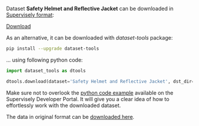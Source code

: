 Dataset **Safety Helmet and Reflective Jacket** can be downloaded in [Supervisely format](https://developer.supervisely.com/api-references/supervisely-annotation-json-format):

 [Download](https://assets.supervisely.com/remote/eyJsaW5rIjogInMzOi8vc3VwZXJ2aXNlbHktZGF0YXNldHMvMjgyOV9TYWZldHkgSGVsbWV0IGFuZCBSZWZsZWN0aXZlIEphY2tldC9zYWZldHktaGVsbWV0LWFuZC1yZWZsZWN0aXZlLWphY2tldC1EYXRhc2V0TmluamEudGFyIiwgInNpZyI6ICJGMk4vZndjd0dxc2ZRNDJlYVhnYitZckRWb3FyNzh6MjNyN2gxWGZESE9BPSJ9?response-content-disposition=attachment%3B%20filename%3D%22safety-helmet-and-reflective-jacket-DatasetNinja.tar%22)

As an alternative, it can be downloaded with *dataset-tools* package:
``` bash
pip install --upgrade dataset-tools
```

... using following python code:
``` python
import dataset_tools as dtools

dtools.download(dataset='Safety Helmet and Reflective Jacket', dst_dir='~/dataset-ninja/')
```
Make sure not to overlook the [python code example](https://developer.supervisely.com/getting-started/python-sdk-tutorials/iterate-over-a-local-project) available on the Supervisely Developer Portal. It will give you a clear idea of how to effortlessly work with the downloaded dataset.

The data in original format can be [downloaded here](https://www.kaggle.com/datasets/niravnaik/safety-helmet-and-reflective-jacket).